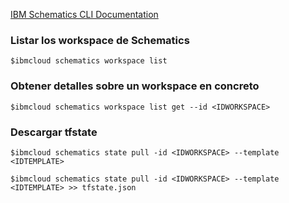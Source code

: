 [IBM Schematics CLI Documentation](https://cloud.ibm.com/docs/schematics?topic=schematics-schematics-cli-reference)

### Listar los workspace de Schematics
```
$ibmcloud schematics workspace list
```
### Obtener detalles sobre un workspace en concreto
``` 
$ibmcloud schematics workspace list get --id <IDWORKSPACE>
```
### Descargar tfstate
``` 
$ibmcloud schematics state pull -id <IDWORKSPACE> --template <IDTEMPLATE>

$ibmcloud schematics state pull -id <IDWORKSPACE> --template <IDTEMPLATE> >> tfstate.json
```